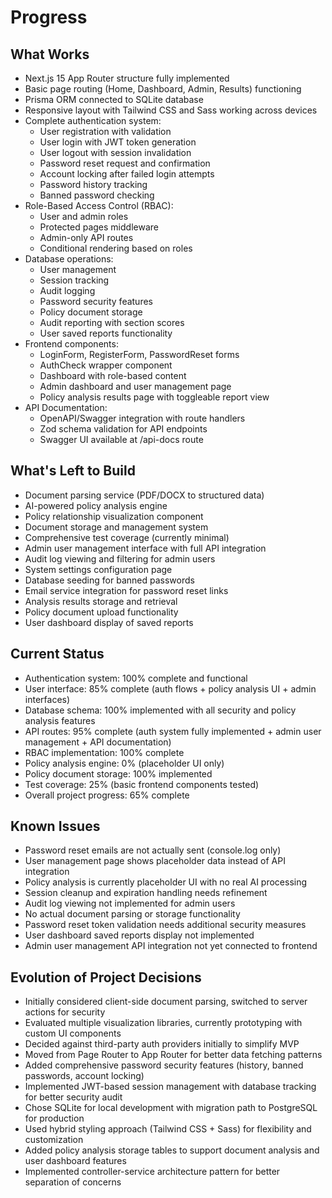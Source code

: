 # Progress

## What Works
- Next.js 15 App Router structure fully implemented
- Basic page routing (Home, Dashboard, Admin, Results) functioning
- Prisma ORM connected to SQLite database
- Responsive layout with Tailwind CSS and Sass working across devices
- Complete authentication system:
  * User registration with validation
  * User login with JWT token generation
  * User logout with session invalidation
  * Password reset request and confirmation
  * Account locking after failed login attempts
  * Password history tracking
  * Banned password checking
- Role-Based Access Control (RBAC):
  * User and admin roles
  * Protected pages middleware
  * Admin-only API routes
  * Conditional rendering based on roles
- Database operations:
  * User management
  * Session tracking
  * Audit logging
  * Password security features
  * Policy document storage
  * Audit reporting with section scores
  * User saved reports functionality
- Frontend components:
  * LoginForm, RegisterForm, PasswordReset forms
  * AuthCheck wrapper component
  * Dashboard with role-based content
  * Admin dashboard and user management page
  * Policy analysis results page with toggleable report view
- API Documentation:
  * OpenAPI/Swagger integration with route handlers
  * Zod schema validation for API endpoints
  * Swagger UI available at /api-docs route

## What's Left to Build
- Document parsing service (PDF/DOCX to structured data)
- AI-powered policy analysis engine
- Policy relationship visualization component
- Document storage and management system
- Comprehensive test coverage (currently minimal)
- Admin user management interface with full API integration
- Audit log viewing and filtering for admin users
- System settings configuration page
- Database seeding for banned passwords
- Email service integration for password reset links
- Analysis results storage and retrieval
- Policy document upload functionality
- User dashboard display of saved reports

## Current Status
- Authentication system: 100% complete and functional
- User interface: 85% complete (auth flows + policy analysis UI + admin interfaces)
- Database schema: 100% implemented with all security and policy analysis features
- API routes: 95% complete (auth system fully implemented + admin user management + API documentation)
- RBAC implementation: 100% complete
- Policy analysis engine: 0% (placeholder UI only)
- Policy document storage: 100% implemented
- Test coverage: 25% (basic frontend components tested)
- Overall project progress: 65% complete

## Known Issues
- Password reset emails are not actually sent (console.log only)
- User management page shows placeholder data instead of API integration
- Policy analysis is currently placeholder UI with no real AI processing
- Session cleanup and expiration handling needs refinement
- Audit log viewing not implemented for admin users
- No actual document parsing or storage functionality
- Password reset token validation needs additional security measures
- User dashboard saved reports display not implemented
- Admin user management API integration not yet connected to frontend

## Evolution of Project Decisions
- Initially considered client-side document parsing, switched to server actions for security
- Evaluated multiple visualization libraries, currently prototyping with custom UI components
- Decided against third-party auth providers initially to simplify MVP
- Moved from Page Router to App Router for better data fetching patterns
- Added comprehensive password security features (history, banned passwords, account locking)
- Implemented JWT-based session management with database tracking for better security audit
- Chose SQLite for local development with migration path to PostgreSQL for production
- Used hybrid styling approach (Tailwind CSS + Sass) for flexibility and customization
- Added policy analysis storage tables to support document analysis and user dashboard features
- Implemented controller-service architecture pattern for better separation of concerns
